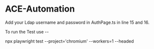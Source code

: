 # ACE-Automation

Add your Ldap username and password in AuthPage.ts in line 15 and 16.


To run the Test use --

npx playwright test --project='chromium'  --workers=1 --headed 
